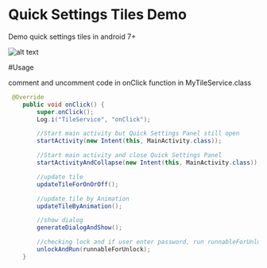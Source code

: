 # Quick Settings Tiles Demo
Demo quick settings tiles in android 7+

![alt text](http://rmiri.io/wp-content/uploads/2017/03/device-2017-03-03-005536.gif "final project")

#Usage

comment and uncomment code in onClick function in MyTileService.class

```java
 @Override
    public void onClick() {
        super.onClick();
        Log.i("TileService", "onClick");

        //Start main activity but Quick Settings Panel still open
        startActivity(new Intent(this, MainActivity.class));

        //Start main activity and close Quick Settings Panel
        startActivityAndCollapse(new Intent(this, MainActivity.class));

        //update tile
        updateTileForOnOrOff();

        //update tile by Animation
        updateTileByAnimation();

        //show dialog
        generateDialogAndShow();

        //checking lock and if user enter password, run runnableForUnlock
        unlockAndRun(runnableForUnlock);
    }
```
